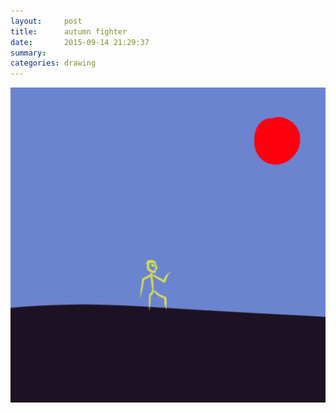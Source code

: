 ```yaml
---
layout:     post
title:      autumn fighter
date:       2015-09-14 21:29:37
summary:    
categories: drawing
---
```

![autumn fighter](/images/diary/autumn-fighter.png "Come On!")
